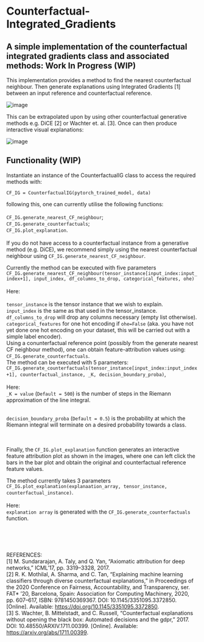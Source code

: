 # Counterfactual-Integrated_Gradients
## A simple implementation of the counterfactual integrated gradients class and associated methods: Work In Progress (WIP)

This implementation provides a method to find the nearest counterfactual neighbour.
Then generate explanations using Integrated Gradients [1] between an input reference and counterfactual reference. 

![image](https://github.com/jamie-duell/Counterfactual-Integrated_Gradients/assets/22540396/0ba911db-c595-4a03-b8b0-6f9b566c0a33)

This can be extrapolated upon by using other counterfactual generative methods e.g. DiCE [2] or Wachter et. al. [3]. 
Once can then produce interactive visual explanations: 

![image](https://github.com/jamie-duell/Counterfactual-Integrated_Gradients/assets/22540396/23d0d0b5-4688-459c-976d-370cbc286690)

## Functionality (WIP) 

Instantiate an instance of the CounterfactualIG class to access the required methods with: 

`CF_IG = CounterfactualIG(pytorch_trained_model, data)` 

following this, one can currently utilise the following functions: <br />
<br />
`CF_IG.generate_nearest_CF_neighbour`;
<br />
`CF_IG.generate_counterfactuals`;
<br />
`CF_IG.plot_explanation`. 
<br /><br />
If you do not have access to a counterfactual instance from a generative method (e.g. DiCE), we recommend simply using the nearest counterfactual neighbour using `CF_IG.generate_nearest_CF_neighbour`. 

Currently the method can be executed with five parameters `CF_IG.generate_nearest_CF_neighbour(tensor_instance[input_index:input_index+1], input_index, df_columns_to_drop, categorical_features, ohe)`<br /><br />
Here: 
<br /><br />
`tensor_instance` is the tensor instance that we wish to explain. <br /> `input_index` is the same as that used in the tensor_instance.<br /> `df_columns_to_drop` will drop any columns necessary (empty list otherwise).<br /> `categorical_features` for one hot encoding if `ohe=False` (aka. you have not yet done one hot encoding on your dataset, this will be carried out with a simple label encoder).
<br />
Using a conunterfactual reference point (possibly from the generate nearest CF neighbour method), one can obtain feature-attribution values using: `CF_IG.generate_counterfactuals`.
<br />
The method can be executed with 5 parameters: `CF_IG.generate_counterfactuals(tensor_instance[input_index:input_index+1], counterfactual_instance, _K, decision_boundary_proba)`,
<br /><br />Here:
<br />`_K = value` (`Default = 500`) is the number of steps in the Riemann approximation of the line integral. 

<br />`decision_boundary_proba` (`Default = 0.5`) is the probability at which the Riemann integral will terminate on a desired probability towards a class.

<br /><br />
Finally, the `CF_IG.plot_explanation` function generates an interactive feature attribution plot as shown in the images, where one can left click the bars in the bar plot and obtain the original and counterfactual reference feature values.

The method currently takes 3 parameters `CF_IG.plot_explanation(explanaation_array, tensor_instance, counterfactual_instance)`.<br /><br />Here:<br />`explanation array` is generated with the `CF_IG.generate_counterfactuals` function.




<br /><br /><br />

REFERENCES: 
<br />
[1] M. Sundararajan, A. Taly, and Q. Yan, “Axiomatic attribution for deep networks,” ICML’17, pp. 3319–3328, 2017.
<br />
[2] R. K. Mothilal, A. Sharma, and C. Tan, “Explaining machine learning classifiers through diverse counterfactual explanations,” in Proceedings of the 2020 Conference on Fairness, Accountability, and Transparency, ser. FAT* ’20, Barcelona, Spain: Association for Computing Machinery, 2020, pp. 607–617, ISBN: 9781450369367. DOI: 10.1145/3351095.3372850. [Online]. Available: https://doi.org/10.1145/3351095.3372850.
<br />
[3] S. Wachter, B. Mittelstadt, and C. Russell, “Counterfactual explanations without opening the black box: Automated decisions and the gdpr,” 2017. DOI: 10.48550/ARXIV.1711.00399. [Online]. Available: https://arxiv.org/abs/1711.00399.
